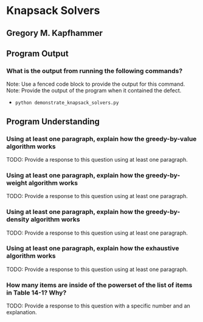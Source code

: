 # Knapsack Solvers

## Gregory M. Kapfhammer

## Program Output

### What is the output from running the following commands?

Note: Use a fenced code block to provide the output for this command.
Note: Provide the output of the program when it contained the defect.

- `python demonstrate_knapsack_solvers.py`

## Program Understanding

### Using at least one paragraph, explain how the greedy-by-value algorithm works

TODO: Provide a response to this question using at least one paragraph.

### Using at least one paragraph, explain how the greedy-by-weight algorithm works

TODO: Provide a response to this question using at least one paragraph.

### Using at least one paragraph, explain how the greedy-by-density algorithm works

TODO: Provide a response to this question using at least one paragraph.

### Using at least one paragraph, explain how the exhaustive algorithm works

TODO: Provide a response to this question using at least one paragraph.

### How many items are inside of the powerset of the list of items in Table 14-1? Why?

TODO: Provide a response to this question with a specific number and an explanation.
